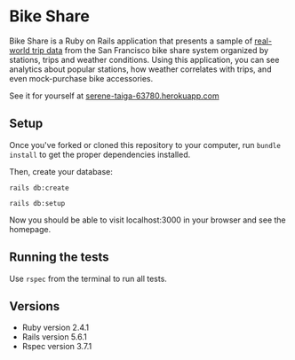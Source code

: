 # Bike Share

Bike Share is a Ruby on Rails application that presents a sample of [real-world trip data](https://www.kaggle.com/benhamner/sf-bay-area-bike-share) from the San Francisco bike share system organized by stations, trips and weather conditions. Using this application, you can see analytics about popular stations, how weather correlates with trips, and even mock-purchase bike accessories.

See it for yourself at [serene-taiga-63780.herokuapp.com](serene-taiga-63780.herokuapp.com)

## Setup

Once you've forked or cloned this repository to your computer, run `bundle install` to get the proper dependencies installed.

Then, create your database:

`rails db:create`

`rails db:setup`

Now you should be able to visit localhost:3000 in your browser and see the homepage. 

## Running the tests

Use `rspec` from the terminal to run all tests.

## Versions

* Ruby version 2.4.1
* Rails version 5.6.1
* Rspec version 3.7.1
